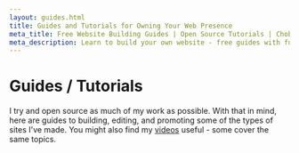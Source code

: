 ```yaml
---
layout: guides.html
title: Guides and Tutorials for Owning Your Web Presence
meta_title: Free Website Building Guides | Open Source Tutorials | Chobble
meta_description: Learn to build your own website - free guides with full source code - tattoo shops, tradespeople, small businesses - Prestwich web developer sharing knowledge
---
```


# Guides / Tutorials

I try and open source as much of my work as possible. With that in mind, here are guides to building, editing, and promoting some of the types of sites I've made. You might also find my [videos](/videos/) useful - some cover the same topics.

